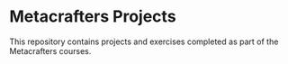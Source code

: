 # Metacrafters Projects
This repository contains projects and exercises completed as part of the Metacrafters courses. 
